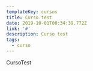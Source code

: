 ```yaml
---
templateKey: cursos
title: Curso test
date: 2019-10-01T00:34:39.772Z
link: '#'
description: Curso test
tags:
  - curso
---
```

CursoTest
